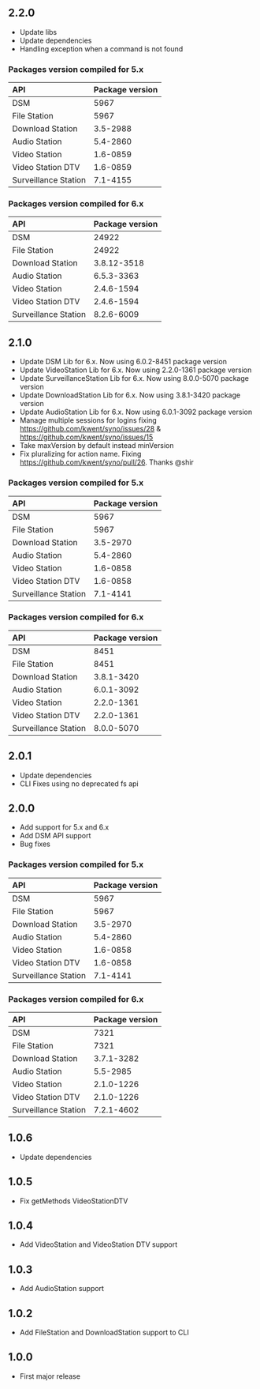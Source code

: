 ## 2.2.0

- Update libs
- Update dependencies
- Handling exception when a command is not found

### Packages version compiled for 5.x

| API | Package version |
|:----|:----------------|
| DSM | 5967 |
| File Station | 5967 |
| Download Station | 3.5-2988 |
| Audio Station | 5.4-2860 |
| Video Station | 1.6-0859 |
| Video Station DTV | 1.6-0859 |
| Surveillance Station | 7.1-4155 |

### Packages version compiled for 6.x

| API | Package version |
|:----|:----------------|
| DSM | 24922 |
| File Station | 24922 |
| Download Station | 3.8.12-3518 |
| Audio Station | 6.5.3-3363 |
| Video Station | 2.4.6-1594 |
| Video Station DTV | 2.4.6-1594 |
| Surveillance Station | 8.2.6-6009 |

## 2.1.0

- Update DSM Lib for 6.x. Now using 6.0.2-8451 package version
- Update VideoStation Lib for 6.x. Now using 2.2.0-1361 package version
- Update SurveillanceStation Lib for 6.x. Now using 8.0.0-5070 package version
- Update DownloadStation Lib for 6.x. Now using 3.8.1-3420 package version
- Update AudioStation Lib for 6.x. Now using 6.0.1-3092 package version
- Manage multiple sessions for logins fixing https://github.com/kwent/syno/issues/28 & https://github.com/kwent/syno/issues/15
- Take maxVersion by default instead minVersion
- Fix pluralizing for action name. Fixing https://github.com/kwent/syno/pull/26. Thanks @shir

### Packages version compiled for 5.x

| API | Package version |
|:----|:----------------|
| DSM | 5967 |
| File Station | 5967 |
| Download Station | 3.5-2970 |
| Audio Station | 5.4-2860 |
| Video Station | 1.6-0858 |
| Video Station DTV | 1.6-0858 |
| Surveillance Station | 7.1-4141 |

### Packages version compiled for 6.x

| API | Package version |
|:----|:----------------|
| DSM | 8451 |
| File Station | 8451 |
| Download Station | 3.8.1-3420 |
| Audio Station | 6.0.1-3092 |
| Video Station | 2.2.0-1361 |
| Video Station DTV | 2.2.0-1361 |
| Surveillance Station | 8.0.0-5070 |

## 2.0.1

- Update dependencies
- CLI Fixes using no deprecated fs api

## 2.0.0

- Add support for 5.x and 6.x
- Add DSM API support
- Bug fixes

### Packages version compiled for 5.x

| API | Package version |
|:----|:----------------|
| DSM | 5967 |
| File Station | 5967 |
| Download Station | 3.5-2970 |
| Audio Station | 5.4-2860 |
| Video Station | 1.6-0858 |
| Video Station DTV | 1.6-0858 |
| Surveillance Station | 7.1-4141 |

### Packages version compiled for 6.x

| API | Package version |
|:----|:----------------|
| DSM | 7321 |
| File Station | 7321 |
| Download Station | 3.7.1-3282 |
| Audio Station | 5.5-2985 |
| Video Station | 2.1.0-1226 |
| Video Station DTV | 2.1.0-1226 |
| Surveillance Station | 7.2.1-4602 |

## 1.0.6

- Update dependencies

## 1.0.5

- Fix getMethods VideoStationDTV

## 1.0.4

- Add VideoStation and VideoStation DTV support

## 1.0.3

- Add AudioStation support

## 1.0.2

- Add FileStation and DownloadStation support to CLI

## 1.0.0

- First major release
